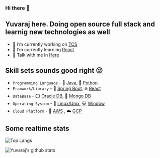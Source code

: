 ### Hi there 👋

## Yuvaraj here. Doing open source full stack and learnig new technologies as well
<!--
**Yuvaraj2519/Yuvaraj2519** is a ✨ _special_ ✨ repository because its `README.md` (this file) appears on your GitHub profile.

Here are some ideas to get you started:
-->
- :briefcase: I’m currently working on [TCS](https://www.tcs.com/)
- :book: I’m currently learning [React](https://react.dev/)
- :speech_balloon: Talk with me in [Here](https://github.com/Yuvaraj2519/Yuvaraj2519/issues)

## Skill sets sounds good right 😜

- `Programming Language` - :tea: [Java](https://www.java.com/en/), :snake: [Python](https://www.python.org/)
- `Framwork/Library` - :leaves: [Spring Boot](https://spring.io/), :snowflake: [React](https://react.dev/)
- `DataBase` - :o: [Oracle DB](https://www.oracle.com/in/), :evergreen_tree: [Mongo DB](https://www.mongodb.com/)
- `Operating System` - :penguin: [Linux/Unix](https://www.linux.org/), :computer: [Window](https://www.microsoft.com/en-us/windows)
- `Cloud Platform` - :large_orange_diamond: [AWS](https://aws.amazon.com/) , :cloud: [GCP](https://cloud.google.com/)

## Some realtime stats 

![Top Langs](https://github-readme-stats.vercel.app/api/top-langs/?username=Yuvaraj2519&layout=compact)

![Yuvaraj's github stats](https://github-readme-stats.vercel.app/api?username=Yuvaraj2519)
